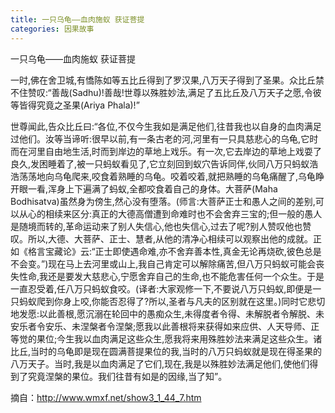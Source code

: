 ```yaml
---
title: 一只乌龟——血肉施蚁 获证菩提
categories: 因果故事
---
```


	   
一只乌龟——血肉施蚁 获证菩提

一时,佛在舍卫城,有憍陈如等五比丘得到了罗汉果,八万天子得到了圣果。众比丘禁不住赞叹:“善哉(Sadhu)!善哉!世尊以殊胜妙法,满足了五比丘及八万天子之愿,令彼等皆得究竟之圣果(Ariya Phala)!”

世尊闻此,告众比丘曰:“各位,不仅今生我如是满足他们,往昔我也以自身的血肉满足过他们。汝等当谛听:很早以前,有一条古老的河,河里有一只具慈悲心的乌龟,它时而在河里自由地生活,时而到岸边的草地上戏乐。有一次,它去岸边的草地上戏耍了良久,发困睡着了,被一只蚂蚁看见了,它立刻回到蚁穴告诉同伴,伙同八万只蚂蚁浩浩荡荡地向乌龟爬来,咬食着熟睡的乌龟。咬着咬着,就把熟睡的乌龟痛醒了,乌龟睁开眼一看,浑身上下遍满了蚂蚁,全都咬食着自己的身体。大菩萨(Maha Bodhisatva)虽然身为傍生,然心没有堕落。(师言:大菩萨正士和愚人之间的差别,可以从心的相续来区分:真正的大德高僧遭到命难时也不会舍弃三宝的;但一般的愚人是随境而转的,革命运动来了别人失信心,他也失信心,过去了呢?别人赞叹他也赞叹。所以,大德、大菩萨、正士、慧者,从他的清净心相续可以观察出他的成就。正如《格言宝藏论》云:“正士即使遇命难,亦不舍弃善本性,真金无论再烧砍,彼色总是不会变。”)现在马上去河里或山上,我自己肯定可以解除痛苦,但八万只蚂蚁可能会丧失性命,我还是要发大慈悲心,宁愿舍弃自己的生命,也不能危害任何一个众生。于是一直忍受着,任八万只蚂蚁食咬。(译者:大家观修一下,不要说八万只蚂蚁,即便是一只蚂蚁爬到你身上咬,你能否忍得了?所以,圣者与凡夫的区别就在这里。)同时它悲切地发愿:以此善根,愿沉溺在轮回中的愚痴众生,未得度者令得、未解脱者令解脱、未安乐者令安乐、未涅槃者令涅槃;愿我以此善根将来获得如来应供、人天导师、正等觉的果位;今生我以血肉满足这些众生,愿我将来用殊胜妙法来满足这些众生。诸比丘,当时的乌龟即是现在圆满菩提果位的我,当时的八万只蚂蚁就是现在得圣果的八万天子。当时,我是以血肉满足了它们,现在,我是以殊胜妙法满足他们,使他们得到了究竟涅槃的果位。我们往昔有如是的因缘,当了知”。


摘自：http://www.wmxf.net/show3_1_44_7.htm